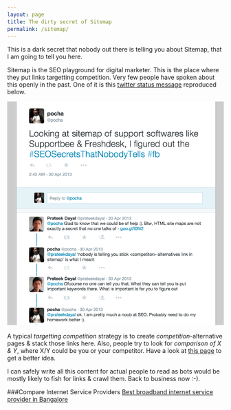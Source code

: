 ```yaml
---
layout: page
title: The dirty secret of Sitemap
permalink: /sitemap/
---
```

This is a dark secret that nobody out there is telling you about Sitemap, that I am going to tell you here. 

Sitemap is the SEO playground for digital marketer. This is the place where they put links targetting competition. Very few people have spoken about this openly in the past. One of it is this [twitter status message](https://twitter.com/pocha/status/328980180406267906) reproduced below.

![Pocha tweeting about sitemap abuse people doing online](/images/sitemap-secret-tweet.png)

A typical *targetting competition* strategy is to create *competition*-alternative pages & stack those links here. Also, people try to look for *comparison of X & Y*, where X/Y could be you or your competitor. Have a look at [this page](http://freshdesk.com/sitemap) to get a better idea.

I can safely write all this content for actual people to read as bots would be mostly likely to fish for links & crawl them. Back to business now :-).

###Compare Internet Service Providers 
[Best broadband internet service provider in Bangalore](/gyan/best-broadband-internet-service-provider-bangalore/)
